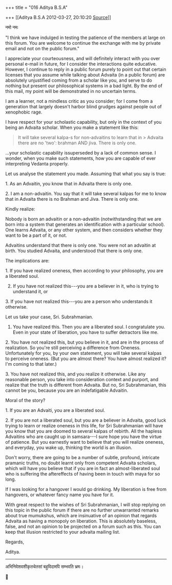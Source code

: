 +++
title = "016 Aditya B.S.A"

+++
[[Aditya B.S.A	2012-03-27, 20:10:20 [Source](https://groups.google.com/g/bvparishat/c/aCAGsz-TkeI)]]



नमो नमः

  

"I think we have indulged in testing the patience of the members at large on this forum. You are welcome to continue the exchange with me by private email and not on the public forum." 

  

I appreciate your courteousness, and will definitely interact with you over personal e-mail in future, for I consider the interactions quite educative. However, I continue to reply in a public forum purely to point out that certain licenses that you assume while talking about Advaita (in a public forum) are absolutely unjustified coming from a scholar like you, and serve to do nothing but present our philosophical systems in a bad light. By the end of this mail, my point will be demonstrated in no uncertain terms.

  

I am a learner, not a mindless critic as you consider; for I come from a generation that largely doesn't harbor blind grudges against people out of xenophobic rage.

  

I have respect for your scholastic capability, but only in the context of you being an Advaita scholar. When you make a statement like this:

> 
> > 
> >   
> It will take several kalpa-s for non-advaitins to learn that in > Advaita there are no 'two': brahman AND jiva. There is only one.   
> > 
> > 
> > > 
> > > > 
> > > > 
> > > > 
> > 
> > 

  

...your scholastic capability issuperseded by a lack of common sense. I wonder, when you make such statements, how you are capable of ever interpreting Vedanta properly.

  

Let us analyse the statement you made. Assuming that what you say is true:  
  

1\. As an Advaitin, you know that in Advaita there is only one.

  

2\. I am a non-advaitin. You say that it will take several kalpas for me to know that in Advaita there is no Brahman and Jiva. There is only one.

  

Kindly realize:

  

Nobody is born an advaitin or a non-advaitin (notwithstanding that we are born into a system that generates an identification with a particular school). One learns Advaita, or any other system, and then considers whether they want to be a part of it, or not.

  

Advaitins understand that there is only one. You were not an advaitin at birth. You studied Advaita, and understood that there is only one.

  

The implications are:

  

1\. If you have realized oneness, then according to your philosophy, you are a liberated soul.

  

2. If you have not realized this---you are a believer in it, who is trying to understand it, or

  

3\. If you have not realized this---you are a person who understands it otherwise.

  

Let us take your case, Sri. Subrahmanian.

  

1. You have realized this. Then you are a liberated soul. I congratulate you. Even in your state of liberation, you have to suffer detractors like me.

  

2\. You have not realized this, but you believe in it, and are in the process of realization. So you're still perceiving a difference from Oneness. Unfortunately for you, by your own statement, you will take several kalpas to perceive oneness. (But you are almost there? You have almost realized it? I'm coming to that later.)

  

3\. You have not realized this, and you realize it otherwise. Like any reasonable person, you take into consideration context and purport, and realize that the truth is different from Advaita. But no, Sri Subrahmanian, this cannot be you, because you are an indefatigable Advaitin.

  

Moral of the story?

  

1\. If you are an Advaiti, you are a liberated soul.

  

2\. If you are not a liberated soul, but you are a believer in Advaita, good luck trying to learn or realize oneness in this life, for Sri Subrahmanian will have you know that you are doomed to several kalpas of rebirth. All the hapless Advaitins who are caught up in samsara---I sure hope you have the virtue of patience. But you earnestly want to believe that you will realize oneness, and everyday, you wake up, thinking the world is an illusion.

  

Don't worry, there are going to be a number of subtle, profound, intricate pramanic truths, no doubt learnt only from competent Advaita scholars, which will have you believe that if you are in fact an almost-liberated soul who is suffering the aftereffects of having been in touch with maya for so long.

  

If I was looking for a hangover I would go drinking. My liberation is free from hangovers, or whatever fancy name you have for it.

  

With great respect to the wishes of Sri Subrahmanian, I will stop replying on this topic in the public forum if there are no further unwarranted remarks about true mumukshus, which are insinuative of an opinion that regards Advaita as having a monopoly on liberation. This is absolutely baseless, false, and not an opinion to be projected on a forum such as this. You can keep that illusion restricted to your advaita mailing list.

  

Regards,

  

Aditya.

  

---

  

अभिनिवेशवशीकृतचेतसां बहुविदामपि सम्भवति भ्रमः।



